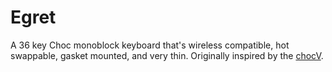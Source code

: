 # Egret

A 36 key Choc monoblock keyboard that's wireless compatible, hot swappable, gasket mounted, and very thin. Originally inspired by the [chocV](https://github.com/brickbots/chocV).
